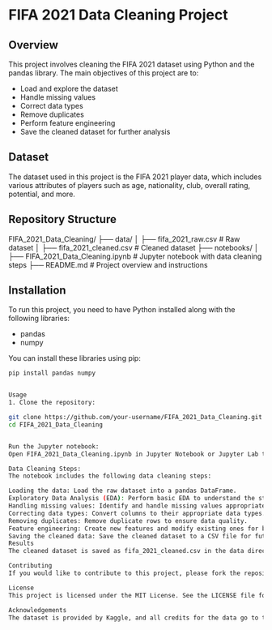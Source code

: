 # FIFA 2021 Data Cleaning Project

## Overview

This project involves cleaning the FIFA 2021 dataset using Python and the pandas library. The main objectives of this project are to:

- Load and explore the dataset
- Handle missing values
- Correct data types
- Remove duplicates
- Perform feature engineering
- Save the cleaned dataset for further analysis

## Dataset

The dataset used in this project is the FIFA 2021 player data, which includes various attributes of players such as age, nationality, club, overall rating, potential, and more.

## Repository Structure

FIFA_2021_Data_Cleaning/
├── data/
│ ├── fifa_2021_raw.csv # Raw dataset
│ ├── fifa_2021_cleaned.csv # Cleaned dataset
├── notebooks/
│ ├── FIFA_2021_Data_Cleaning.ipynb # Jupyter notebook with data cleaning steps
├── README.md # Project overview and instructions


## Installation

To run this project, you need to have Python installed along with the following libraries:

- pandas
- numpy

You can install these libraries using pip:

```sh
pip install pandas numpy


Usage
1. Clone the repository:

git clone https://github.com/your-username/FIFA_2021_Data_Cleaning.git
cd FIFA_2021_Data_Cleaning


Run the Jupyter notebook:
Open FIFA_2021_Data_Cleaning.ipynb in Jupyter Notebook or Jupyter Lab to follow along with the data cleaning steps.

Data Cleaning Steps:
The notebook includes the following data cleaning steps:

Loading the data: Load the raw dataset into a pandas DataFrame.
Exploratory Data Analysis (EDA): Perform basic EDA to understand the structure and contents of the dataset.
Handling missing values: Identify and handle missing values appropriately.
Correcting data types: Convert columns to their appropriate data types.
Removing duplicates: Remove duplicate rows to ensure data quality.
Feature engineering: Create new features and modify existing ones for better analysis.
Saving the cleaned data: Save the cleaned dataset to a CSV file for future use.
Results
The cleaned dataset is saved as fifa_2021_cleaned.csv in the data directory. This cleaned data can be used for further analysis, such as building machine learning models or visualizing player statistics.

Contributing
If you would like to contribute to this project, please fork the repository and submit a pull request. For major changes, please open an issue to discuss your proposed changes.

License
This project is licensed under the MIT License. See the LICENSE file for more details.

Acknowledgements
The dataset is provided by Kaggle, and all credits for the data go to the original authors.